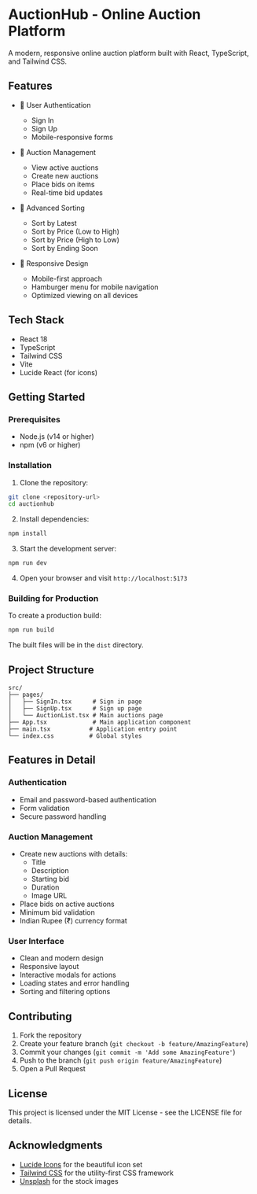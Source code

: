 # AuctionHub - Online Auction Platform

A modern, responsive online auction platform built with React, TypeScript, and Tailwind CSS.

## Features

- 🔐 User Authentication
  - Sign In
  - Sign Up
  - Mobile-responsive forms

- 💫 Auction Management
  - View active auctions
  - Create new auctions
  - Place bids on items
  - Real-time bid updates

- 🎯 Advanced Sorting
  - Sort by Latest
  - Sort by Price (Low to High)
  - Sort by Price (High to Low)
  - Sort by Ending Soon

- 📱 Responsive Design
  - Mobile-first approach
  - Hamburger menu for mobile navigation
  - Optimized viewing on all devices

## Tech Stack

- React 18
- TypeScript
- Tailwind CSS
- Vite
- Lucide React (for icons)

## Getting Started

### Prerequisites

- Node.js (v14 or higher)
- npm (v6 or higher)

### Installation

1. Clone the repository:
```bash
git clone <repository-url>
cd auctionhub
```

2. Install dependencies:
```bash
npm install
```

3. Start the development server:
```bash
npm run dev
```

4. Open your browser and visit `http://localhost:5173`

### Building for Production

To create a production build:

```bash
npm run build
```

The built files will be in the `dist` directory.

## Project Structure

```
src/
├── pages/
│   ├── SignIn.tsx      # Sign in page
│   ├── SignUp.tsx      # Sign up page
│   └── AuctionList.tsx # Main auctions page
├── App.tsx             # Main application component
├── main.tsx           # Application entry point
└── index.css          # Global styles
```

## Features in Detail

### Authentication
- Email and password-based authentication
- Form validation
- Secure password handling

### Auction Management
- Create new auctions with details:
  - Title
  - Description
  - Starting bid
  - Duration
  - Image URL
- Place bids on active auctions
- Minimum bid validation
- Indian Rupee (₹) currency format

### User Interface
- Clean and modern design
- Responsive layout
- Interactive modals for actions
- Loading states and error handling
- Sorting and filtering options

## Contributing

1. Fork the repository
2. Create your feature branch (`git checkout -b feature/AmazingFeature`)
3. Commit your changes (`git commit -m 'Add some AmazingFeature'`)
4. Push to the branch (`git push origin feature/AmazingFeature`)
5. Open a Pull Request

## License

This project is licensed under the MIT License - see the LICENSE file for details.

## Acknowledgments

- [Lucide Icons](https://lucide.dev/) for the beautiful icon set
- [Tailwind CSS](https://tailwindcss.com/) for the utility-first CSS framework
- [Unsplash](https://unsplash.com/) for the stock images